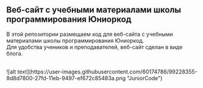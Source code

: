 ## Веб-сайт с учебными материалами школы программирования Юниоркод

В этой репозитории размещаем код для веб-сайта с учебными материалами школы программирования Юниоркод.\
Для удобства учеников и преподавателей, веб-сайт сделан в виде блога.

<br>
![alt text](https://user-images.githubusercontent.com/60174786/99228355-8d8d7800-27fd-11eb-9497-ef672c85483a.png "JuniorCode")

